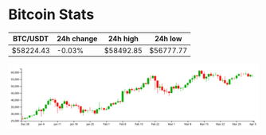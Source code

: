 # Bitcoin Stats

BTC/USDT|24h change|24h high|24h low|
|---|---|---|---|
|$58224.43|-0.03%|$58492.85|$56777.77|

<img src="./chart.svg">

